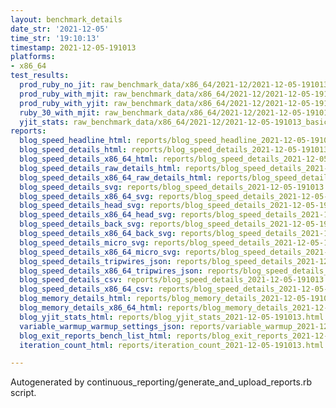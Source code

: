 ```yaml
---
layout: benchmark_details
date_str: '2021-12-05'
time_str: '19:10:13'
timestamp: 2021-12-05-191013
platforms:
- x86_64
test_results:
  prod_ruby_no_jit: raw_benchmark_data/x86_64/2021-12/2021-12-05-191013_basic_benchmark_prod_ruby_no_jit.json
  prod_ruby_with_mjit: raw_benchmark_data/x86_64/2021-12/2021-12-05-191013_basic_benchmark_prod_ruby_with_mjit.json
  prod_ruby_with_yjit: raw_benchmark_data/x86_64/2021-12/2021-12-05-191013_basic_benchmark_prod_ruby_with_yjit.json
  ruby_30_with_mjit: raw_benchmark_data/x86_64/2021-12/2021-12-05-191013_basic_benchmark_ruby_30_with_mjit.json
  yjit_stats: raw_benchmark_data/x86_64/2021-12/2021-12-05-191013_basic_benchmark_yjit_stats.json
reports:
  blog_speed_headline_html: reports/blog_speed_headline_2021-12-05-191013.html
  blog_speed_details_html: reports/blog_speed_details_2021-12-05-191013.html
  blog_speed_details_x86_64_html: reports/blog_speed_details_2021-12-05-191013.x86_64.html
  blog_speed_details_raw_details_html: reports/blog_speed_details_2021-12-05-191013.raw_details.html
  blog_speed_details_x86_64_raw_details_html: reports/blog_speed_details_2021-12-05-191013.x86_64.raw_details.html
  blog_speed_details_svg: reports/blog_speed_details_2021-12-05-191013.svg
  blog_speed_details_x86_64_svg: reports/blog_speed_details_2021-12-05-191013.x86_64.svg
  blog_speed_details_head_svg: reports/blog_speed_details_2021-12-05-191013.head.svg
  blog_speed_details_x86_64_head_svg: reports/blog_speed_details_2021-12-05-191013.x86_64.head.svg
  blog_speed_details_back_svg: reports/blog_speed_details_2021-12-05-191013.back.svg
  blog_speed_details_x86_64_back_svg: reports/blog_speed_details_2021-12-05-191013.x86_64.back.svg
  blog_speed_details_micro_svg: reports/blog_speed_details_2021-12-05-191013.micro.svg
  blog_speed_details_x86_64_micro_svg: reports/blog_speed_details_2021-12-05-191013.x86_64.micro.svg
  blog_speed_details_tripwires_json: reports/blog_speed_details_2021-12-05-191013.tripwires.json
  blog_speed_details_x86_64_tripwires_json: reports/blog_speed_details_2021-12-05-191013.x86_64.tripwires.json
  blog_speed_details_csv: reports/blog_speed_details_2021-12-05-191013.csv
  blog_speed_details_x86_64_csv: reports/blog_speed_details_2021-12-05-191013.x86_64.csv
  blog_memory_details_html: reports/blog_memory_details_2021-12-05-191013.html
  blog_memory_details_x86_64_html: reports/blog_memory_details_2021-12-05-191013.x86_64.html
  blog_yjit_stats_html: reports/blog_yjit_stats_2021-12-05-191013.html
  variable_warmup_warmup_settings_json: reports/variable_warmup_2021-12-05-191013.warmup_settings.json
  blog_exit_reports_bench_list_html: reports/blog_exit_reports_2021-12-05-191013.bench_list.html
  iteration_count_html: reports/iteration_count_2021-12-05-191013.html

---
```

Autogenerated by continuous_reporting/generate_and_upload_reports.rb script.
